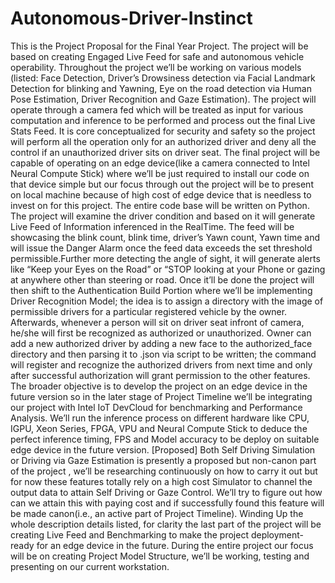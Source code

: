 # Autonomous-Driver-Instinct
This is the Project Proposal for the Final Year Project. The project will be based on creating Engaged Live Feed for safe and autonomous vehicle operability. Throughout the project we’ll be working on various models (listed: Face Detection, Driver’s Drowsiness detection via Facial Landmark Detection for blinking and Yawning, Eye on the road detection via Human Pose Estimation, Driver Recognition and Gaze Estimation). The project will operate through a camera fed which will be treated as input for various computation and inference to be performed and process out the final Live Stats Feed. It is core conceptualized for security and safety so the project will perform all the operation only for an authorized driver and deny all the control if an unauthorized driver sits on driver seat. The final project will be capable of operating on an edge device(like a camera connected to Intel Neural Compute Stick) where we’ll be just required to install our code on that device simple but our focus through out the project will be to present on local machine because of high cost of edge device that is needless to invest on for this project. The entire code base will be written on Python.  The project will examine the driver condition and based on it will generate Live Feed of Information inferenced in the RealTime. The feed will be showcasing the blink count, blink time, driver’s Yawn count, Yawn time and will issue the Danger Alarm once the feed data exceeds the set threshold permissible.Further more detecting the angle of sight, it will generate alerts like “Keep your Eyes on the Road” or “STOP looking at your Phone or gazing at anywhere other than steering or road. Once it’ll be done the project will then shift to the Authentication Build Portion where we’ll be implementing Driver Recognition Model; the idea is to assign a directory with the image of permissible drivers for a particular registered vehicle by the owner. Afterwards, whenever a person will sit on driver seat infront of camera, he/she will first be recognized as authorized or unauthorized. Owner can add a new authorized driver by adding a new face to the authorized_face directory and then parsing it to .json via script to be written; the command will register and recognize the authorized drivers from next time and only after successful authorization will grant permission to the other features.  The broader objective is to develop the project on an edge device in the future version so in the later stage of Project Timeline we’ll be integrating our project with Intel IoT DevCloud for benchmarking and Performance Analysis. We’ll run the inference process on different hardware like CPU, IGPU, Xeon Series, FPGA, VPU and Neural Compute Stick to deduce the perfect inference timing, FPS and Model accuracy to be deploy on suitable edge device in the future version.  [Proposed] Both Self Driving Simulation or Driving via Gaze Estimation is presently a proposed but non-canon part of the project , we’ll  be researching continuously on how to carry it out but for now these features totally rely on a high cost Simulator to channel the output data to attain Self Driving or Gaze Control. We’ll try to figure out how can we attain this with paying cost and if successfully found this feature will be made canon(i.e., an active part of Project Timeline).  Winding Up the whole description details listed, for clarity the last part of the project will be creating Live Feed and Benchmarking to make the project deployment-ready for an edge device in the future. During the entire project our focus will be on creating Project Model Structure, we’ll be working, testing and presenting on our current workstation. 
